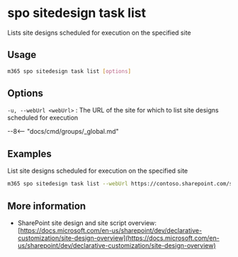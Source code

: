 # spo sitedesign task list

Lists site designs scheduled for execution on the specified site

## Usage

```sh
m365 spo sitedesign task list [options]
```

## Options

`-u, --webUrl <webUrl>`
: The URL of the site for which to list site designs scheduled for execution

--8<-- "docs/cmd/groups/_global.md"

## Examples

List site designs scheduled for execution on the specified site

```sh
m365 spo sitedesign task list --webUrl https://contoso.sharepoint.com/sites/team-a
```

## More information

- SharePoint site design and site script overview: [https://docs.microsoft.com/en-us/sharepoint/dev/declarative-customization/site-design-overview](https://docs.microsoft.com/en-us/sharepoint/dev/declarative-customization/site-design-overview)

